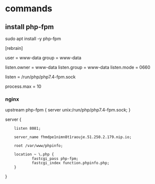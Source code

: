 # commands

## install php-fpm

sudo apt install -y php-fpm

[rebrain]

user = www-data
group = www-data

listen.owner = www-data
listen.group = www-data
listen.mode = 0660

listen = /run/php/php7.4-fpm.sock

process.max = 10

### nginx

upstream php-fpm {
        server unix:/run/php/php7.4-fpm.sock;
}

server {

        listen 8081;

        server_name fhmdpe1nimn8t1raouje.51.250.2.179.nip.io;

        root /var/www/phpinfo;

        location ~ \.php {
                fastcgi_pass php-fpm;
                fastcgi_index function.phpinfo.php;
        }
}
